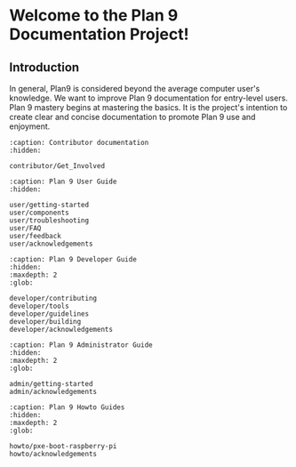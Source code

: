 Welcome to the Plan 9 Documentation Project!
============================================

## Introduction

In general, Plan9 is considered beyond the average computer user's knowledge. We want to improve Plan 9 documentation for entry-level users. Plan 9 mastery begins at mastering the basics. It is the project's intention to create clear and concise documentation to promote Plan 9 use and enjoyment.

```{toctree}
:caption: Contributor documentation
:hidden:

contributor/Get_Involved
```

```{toctree}
:caption: Plan 9 User Guide
:hidden:

user/getting-started
user/components
user/troubleshooting
user/FAQ
user/feedback
user/acknowledgements
```

```{toctree}
:caption: Plan 9 Developer Guide
:hidden:
:maxdepth: 2
:glob:

developer/contributing
developer/tools
developer/guidelines
developer/building
developer/acknowledgements
```


```{toctree}
:caption: Plan 9 Administrator Guide
:hidden:
:maxdepth: 2
:glob:

admin/getting-started
admin/acknowledgements
```

```{toctree}
:caption: Plan 9 Howto Guides
:hidden:
:maxdepth: 2
:glob:

howto/pxe-boot-raspberry-pi
howto/acknowledgements
```
